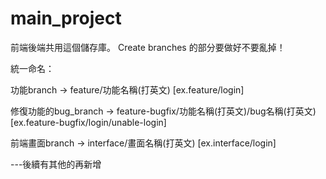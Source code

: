 # main_project
前端後端共用這個儲存庫。 
Create branches 的部分要做好不要亂掉！

統一命名：

功能branch -> feature/功能名稱(打英文) [ex.feature/login]

修復功能的bug_branch -> feature-bugfix/功能名稱(打英文)/bug名稱(打英文) [ex.feature-bugfix/login/unable-login]

前端畫面branch -> interface/畫面名稱(打英文) [ex.interface/login]

---後續有其他的再新增
